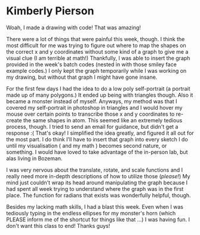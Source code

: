 # Kimberly Pierson


Woah, I made a drawing with code! That was amazing!

There were a lot of things that were painful this week, though. I think the most difficult for me was trying to figure out where to map the shapes on the correct x and y coordinates without some kind of a graph to give me a visual clue (I am terrible at math!) Thankfully,  I was able to insert the graph provided in the week's batch codes (nested in with those smiley face example codes.) I only kept the graph temporarily while I was working on  my drawing, but without that graph I might have gone insane.

For the first few days I had the idea to do a low poly self-portrait (a portrait made up of many polygons.) It ended up being with triangles though. Also it became a monster instead of myself. Anyways, my method was that I covered my self-portrait in photoshop in triangles and I would hover my mouse over certain points to transcribe those x and y coordinates to re-create the same shapes in atom. This seemed like an extremely tedious process, though. I tried to send an email for guidance, but didn't get a response :( That's okay! I simplified the idea greatly, and figured it all out for the most part. I do think I'll have to insert that graph into every sketch I do until my visualisation ( and my math ) becomes second nature, or something. I would have loved to take advantage of the in-person lab, but alas living in Bozeman.

I was very nervous about the translate, rotate, and scale functions and I really need more in-depth descriptions of how to utilize those (*please!*)
My mind just couldn't wrap its head around manipulating the graph because I had spent all week trying to understand where the graph was in the first place. The function for radians that exists was wonderfully helpful, though.

Besides my lacking math skills, I had a blast this week. Even when I was tediously typing in the endless ellipses for my monster's horn (which PLEASE inform me of the shortcut for things like that ...) I was having fun. I don't want this class to end! Thanks guys!
